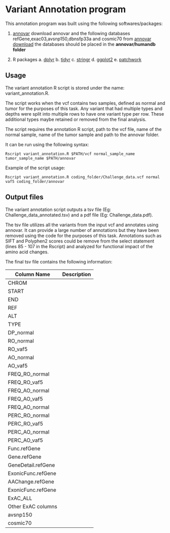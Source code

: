 # Variant Annotation program

This annotation program was built using the following softwares/packages:

1. [annovar](https://doc-openbio.readthedocs.io/projects/annovar/en/latest/)
download annovar and the following databases refGene,exac03,avsnp150,dbnsfp33a and cosmic70 from [annovar download](https://annovar.openbioinformatics.org/en/latest/user-guide/download/)
the databases should be placed in the **annovar/humandb folder**

2. R packages
a. [dplyr](https://dplyr.tidyverse.org/)
b. [tidyr](https://tidyr.tidyverse.org/)
c. [stringr](https://stringr.tidyverse.org/)
d. [ggplot2](https://ggplot2.tidyverse.org/)
e. [patchwork](https://patchwork.data-imaginist.com/)

## Usage
The variant annotation R script is stored under the name: variant_annotation.R. 

The script works when the vcf contains two samples, defined as normal and tumor for the purposes of this task. Any variant that had multiple types and depths were split into multiple rows to have one variant type per row. These additional types maybe retained or removed from the final analysis.

The script requires the annotation R script, path to the vcf file, name of the normal sample, name of the tumor sample and path to the annovar folder. 

It can be run using the following syntax:
```
Rscript variant_annotation.R $PATH/vcf normal_sample_name tumor_sample_name $PATH/annovar
```

Example of the script usage:
```
Rscript variant_annotation.R coding_folder/Challenge_data.vcf normal vaf5 coding_folder/annovar
```
## Output files
The variant annotation script outputs a tsv file (Eg: Challenge_data_annotated.tsv) and a pdf file (Eg: Challenge_data.pdf).

The tsv file utilizes all the variants from the input vcf and annotates using annovar. It can provide a large number of annotations but they have been removed using the code for the purposes of this task. Annotations such as SIFT and Polyphen2 scores could be remove from the select statement (lines 85 - 107 in the Rscript) and analyzed for functional impact of the amino acid changes. 

The final tsv file contains the following information:

| Column Name        | Description |
| -------------------| ------------- |
| CHROM              |   |
| START              |   |
| END                |   |
| REF                |   |
| ALT                |   |
| TYPE               |   |
| DP_normal          |   |
| RO_normal          |   |
| RO_vaf5            |   |
| AO_normal          |   |
| AO_vaf5            |   |
| FREQ_RO_normal     |   |
| FREQ_RO_vaf5       |   |
| FREQ_AO_normal     |   |
| FREQ_AO_vaf5       |   |
| FREQ_AO_normal     |   |
| PERC_RO_normal     |   |
| PERC_RO_vaf5       |   |
| PERC_AO_normal     |   |
| PERC_AO_vaf5       |   |
| Func.refGene	     |   |
| Gene.refGene	     |   |
| GeneDetail.refGene |   |
| ExonicFunc.refGene |   |
| AAChange.refGene   |   |
| ExonicFunc.refGene |   |
| ExAC_ALL           |   |
| Other ExAC columns |   |
| avsnp150           |   |
| cosmic70           |   |

													